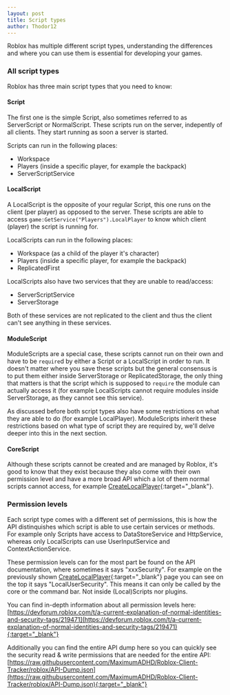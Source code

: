 ```yaml
---
layout: post
title: Script types
author: Thodor12
---
```


Roblox has multiple different script types, understanding the differences and where you can use them is essential for developing your games.

### All script types
Roblox has three main script types that you need to know:

#### Script
The first one is the simple Script, also sometimes referred to as ServerScript or NormalScript.
These scripts run on the server, indepently of all clients. They start running as soon a server is started.

Scripts can run in the following places:
- Workspace
- Players (inside a specific player, for example the backpack)
- ServerScriptService

#### LocalScript
A LocalScript is the opposite of your regular Script, this one runs on the client (per player) as opposed to the server.
These scripts are able to access `game:GetService("Players").LocalPlayer` to know which client (player) the script is running for.

LocalScripts can run in the following places:
- Workspace (as a child of the player it's character)
- Players (inside a specific player, for example the backpack)
- ReplicatedFirst

LocalScripts also have two services that they are unable to read/access:
- ServerScriptService
- ServerStorage

Both of these services are not replicated to the client and thus the client can't see anything in these services.

#### ModuleScript
ModuleScripts are a special case, these scripts cannot run on their own and have to be `require`d by either a Script or a LocalScript in order to run.
It doesn't matter where you save these scripts but the general consensus is to put them either inside ServerStorage or ReplicatedStorage, the only thing that matters
is that the script which is supposed to `require` the module can actually access it (for example LocalScripts cannot require modules inside ServerStorage, as they cannot see this service).

As discussed before both script types also have some restrictions on what they are able to do (for example LocalPlayer).
ModuleScripts inherit these restrictions based on what type of script they are required by, we'll delve deeper into this in the next section.

#### CoreScript
Although these scripts cannot be created and are managed by Roblox, it's good to know that they exist because they also come with their own permission level
and have a more broad API which a lot of them normal scripts cannot access, for example [CreateLocalPlayer](https://developer.roblox.com/en-us/api-reference/function/Players/CreateLocalPlayer){:target="_blank"}.

### Permission levels
Each script type comes with a different set of permissions, this is how the API distinquishes which script is able to use certain services or methods.
For example only Scripts have access to DataStoreService and HttpService, whereas only LocalScripts can use UserInputService and ContextActionService.

These permission levels can for the most part be found on the API documentation, where sometimes it says "xxxSecurity". For example on the previously shown [CreateLocalPlayer](https://developer.roblox.com/en-us/api-reference/function/Players/CreateLocalPlayer){:target="_blank"} page you can see on the top it says "LocalUserSecurity". This means it can only be called by the core or the command bar. Not inside (Local)Scripts nor plugins.

You can find in-depth information about all permission levels here: [https://devforum.roblox.com/t/a-current-explanation-of-normal-identities-and-security-tags/219471](https://devforum.roblox.com/t/a-current-explanation-of-normal-identities-and-security-tags/219471){:target="_blank"}

Additionally you can find the entire API dump here so you can quickly see the security read & write permissions that are needed for the entire API: [https://raw.githubusercontent.com/MaximumADHD/Roblox-Client-Tracker/roblox/API-Dump.json](https://raw.githubusercontent.com/MaximumADHD/Roblox-Client-Tracker/roblox/API-Dump.json){:target="_blank"}